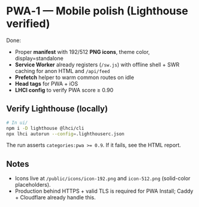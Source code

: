 # PWA‑1 — Mobile polish (Lighthouse verified)

Done:
- Proper **manifest** with 192/512 **PNG icons**, theme color, display=standalone
- **Service Worker** already registers (`/sw.js`) with offline shell + SWR caching for anon HTML and `/api/feed`
- **Prefetch** helper to warm common routes on idle
- **Head tags** for PWA + iOS
- **LHCI config** to verify PWA score ≥ 0.90

## Verify Lighthouse (locally)
```bash
# In ui/
npm i -D lighthouse @lhci/cli
npx lhci autorun --config=.lighthouserc.json
```
The run asserts `categories:pwa >= 0.9`. If it fails, see the HTML report.

## Notes
- Icons live at `/public/icons/icon-192.png` and `icon-512.png` (solid-color placeholders).
- Production behind HTTPS + valid TLS is required for PWA Install; Caddy + Cloudflare already handle this.
